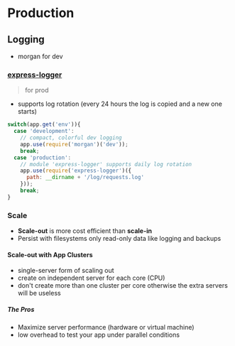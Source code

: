 # Production

## Logging
- morgan for dev

### [express-logger](https://www.npmjs.com/package/express-logger) 
> for prod

- supports log rotation (every 24 hours the log is copied and a new one starts)

```js
switch(app.get('env')){
  case 'development':
    // compact, colorful dev logging
    app.use(require('morgan')('dev'));
    break;
  case 'production':
    // module 'express-logger' supports daily log rotation
    app.use(require('express-logger')({
      path: __dirname + '/log/requests.log'
    }));
    break;
}
```

### Scale

- **Scale-out** is more cost efficient than **scale-in**
- Persist with filesystems only read-only data like logging and backups

#### Scale-out with App Clusters

- single-server form of scaling out
- create on independent server for each core (CPU)
- don't create more than one cluster per core otherwise the extra servers will be useless

##### The Pros

- Maximize server performance (hardware or virtual machine)
- low overhead to test your app under parallel conditions

